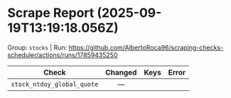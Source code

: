 # Scrape Report (2025-09-19T13:19:18.056Z)

Group: `stocks`  |  Run: https://github.com/AlbertoRoca96/scraping-checks-scheduler/actions/runs/17859435250

| Check | Changed | Keys | Error |
|---|:---:|:--|:--|
| `stock_ntdoy_global_quote` | — |  |  |
